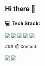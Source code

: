 ## Hi there 👋

<!--
**TahaTavana/TahaTavana** is a ✨ _special_ ✨ repository because its `README.md` (this file) appears on your GitHub profile.

Here are some ideas to get you started:

- 🔭 I’m currently working on ...
- 🌱 I’m currently learning ...
- 👯 I’m looking to collaborate on ...
- 🤔 I’m looking for help with ...
- 💬 Ask me about ...
- 📫 How to reach me: ...
- 😄 Pronouns: ...
- ⚡ Fun fact: ...
-->
### 💻 Tech Stack:
<p align="left">
  <img src="https://img.shields.io/badge/Python-3776AB?style=for-the-badge&logo=python&logoColor=white"/>
  <img src="https://img.shields.io/badge/React-20232A?style=for-the-badge&logo=react&logoColor=61DAFB"/>
  <img src="https://img.shields.io/badge/JavaScript-F7DF1E?style=for-the-badge&logo=javascript&logoColor=black"/>
  <img src="https://img.shields.io/badge/HTML5-E34F26?style=for-the-badge&logo=html5&logoColor=white"/>
  <img src="https://img.shields.io/badge/CSS3-1572B6?style=for-the-badge&logo=css3&logoColor=white"/>
</p>
### 📫 Contact:
<p>
  <a href="mailto:tavanam814@gmail.com">
    <img src="https://img.shields.io/badge/tavanam814@gmail.com-D14836?style=for-the-badge&logo=gmail&logoColor=white"/>
  </a>
  <a href="mailto:tavana.rgs@gmail.com">
    <img src="https://img.shields.io/badge/tavana.rgs@gmail.com-D14836?style=for-the-badge&logo=gmail&logoColor=white"/>
  </a>
</p>
